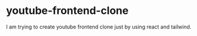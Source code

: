 # youtube-frontend-clone
I am trying to create youtube frontend clone just by using react and tailwind.

